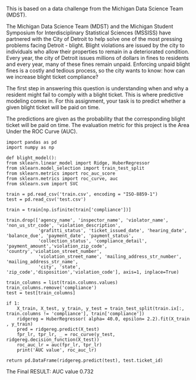 This is based on a data challenge from the Michigan Data Science Team (MDST).

The Michigan Data Science Team (MDST) and the Michigan Student Symposium for Interdisciplinary Statistical Sciences (MSSISS) have partnered
with the City of Detroit to help solve one of the most pressing problems facing Detroit - blight. Blight violations are issued by the city 
to individuals who allow their properties to remain in a deteriorated condition. Every year, the city of Detroit issues millions of dollars
in fines to residents and every year, many of these fines remain unpaid. Enforcing unpaid blight fines is a costly and tedious process, so 
the city wants to know: how can we increase blight ticket compliance?

The first step in answering this question is understanding when and why a resident might fail to comply with a blight ticket. This is where
predictive modeling comes in. For this assignment, your task is to predict whether a given blight ticket will be paid on time.

The predictions are given as the probability that the corresponding blight ticket will be paid on time. The evaluation metric for this project is the Area Under the ROC Curve (AUC). 


    import pandas as pd
    import numpy as np

    def blight_model():
    from sklearn.linear_model import Ridge, HuberRegressor
    from sklearn.model_selection import train_test_split
    from sklearn.metrics import roc_auc_score
    from sklearn.metrics import roc_curve, auc   
    from sklearn.svm import SVC
  
    train = pd.read_csv('train.csv', encoding = "ISO-8859-1")
    test = pd.read_csv('test.csv')
    
    train = train[np.isfinite(train['compliance'])]

    train.drop(['agency_name', 'inspector_name', 'violator_name', 'non_us_str_code', 'violation_description', 
                'grafitti_status', 'ticket_issued_date', 'hearing_date', 'balance_due', 'payment_date', 'payment_status',
                'collection_status', 'compliance_detail', 'payment_amount','violation_zip_code', 'country','violation_street_number',
                'violation_street_name', 'mailing_address_str_number', 'mailing_address_str_name', 
                'city', 'state', 'zip_code','disposition','violation_code'], axis=1, inplace=True)
        
    train_columns = list(train.columns.values)
    train_columns.remove('compliance')
    test = test[train_columns]
  
    if 1:
        X_train, X_test, y_train, y_test = train_test_split(train.ix[:, train.columns != 'compliance'], train['compliance'])
        ridgereg = HuberRegressor( alpha= 40.0, epsilon= 2.2).fit(X_train , y_train)
        pred = ridgereg.predict(X_test)
        fpr_lr, tpr_lr, _ = roc_curve(y_test, ridgereg.decision_function(X_test))
        roc_auc_lr = auc(fpr_lr, tpr_lr)
        print('AUC value', roc_auc_lr)
    
    return pd.DataFrame(ridgereg.predict(test), test.ticket_id)



The Final RESULT:
AUC value 0.732
